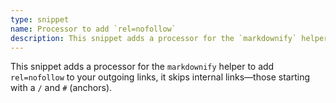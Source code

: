 ```yaml
---
type: snippet
name: Processor to add `rel=nofollow`
description: This snippet adds a processor for the `markdownify` helper to add `rel=nofollow` to your outgoing links.
---
```


This snippet adds a processor for the `markdownify` helper to add `rel=nofollow` to your outgoing links, it skips internal links—those starting with a `/` and `#` (anchors).
